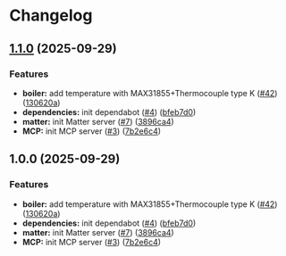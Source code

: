 # Changelog

## [1.1.0](https://github.com/moifort/orb/compare/v1.0.0...v1.1.0) (2025-09-29)


### Features

* **boiler:** add temperature  with MAX31855+Thermocouple type K ([#42](https://github.com/moifort/orb/issues/42)) ([130620a](https://github.com/moifort/orb/commit/130620a26d3dc4706bb2771c314b0e893a6e0d8d))
* **dependencies:** init dependabot ([#4](https://github.com/moifort/orb/issues/4)) ([bfeb7d0](https://github.com/moifort/orb/commit/bfeb7d007d664844000ec7ed20a637881a9e395c))
* **matter:** init Matter server ([#7](https://github.com/moifort/orb/issues/7)) ([3896ca4](https://github.com/moifort/orb/commit/3896ca48dfe3fe7b44e1bf8500c1844f94eb6f20))
* **MCP:** init MCP server ([#3](https://github.com/moifort/orb/issues/3)) ([7b2e6c4](https://github.com/moifort/orb/commit/7b2e6c446b809faf16a42db9e828ab664af6a598))

## 1.0.0 (2025-09-29)


### Features

* **boiler:** add temperature  with MAX31855+Thermocouple type K ([#42](https://github.com/moifort/orb/issues/42)) ([130620a](https://github.com/moifort/orb/commit/130620a26d3dc4706bb2771c314b0e893a6e0d8d))
* **dependencies:** init dependabot ([#4](https://github.com/moifort/orb/issues/4)) ([bfeb7d0](https://github.com/moifort/orb/commit/bfeb7d007d664844000ec7ed20a637881a9e395c))
* **matter:** init Matter server ([#7](https://github.com/moifort/orb/issues/7)) ([3896ca4](https://github.com/moifort/orb/commit/3896ca48dfe3fe7b44e1bf8500c1844f94eb6f20))
* **MCP:** init MCP server ([#3](https://github.com/moifort/orb/issues/3)) ([7b2e6c4](https://github.com/moifort/orb/commit/7b2e6c446b809faf16a42db9e828ab664af6a598))
